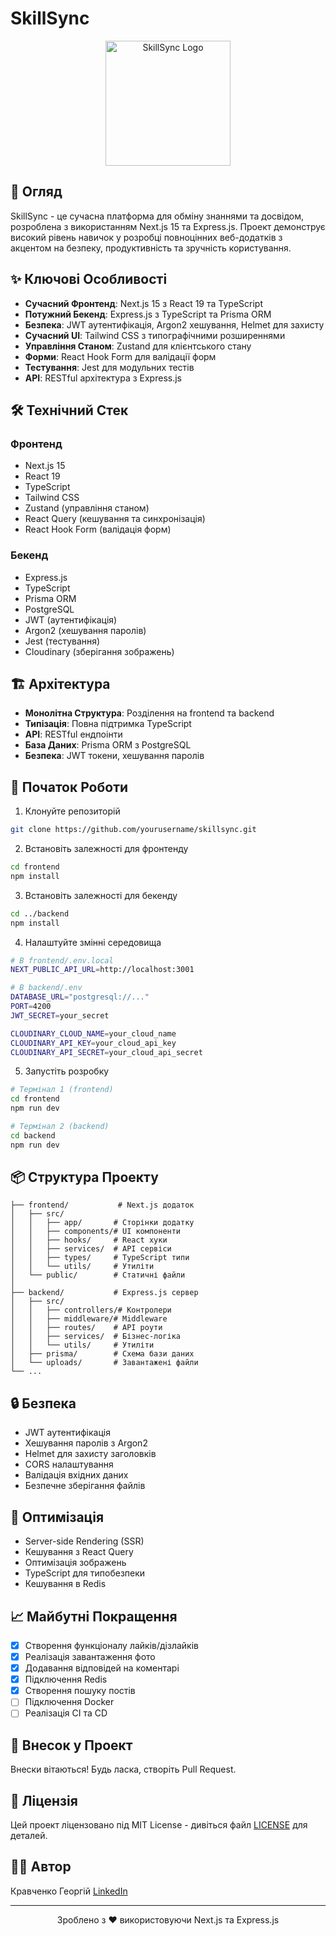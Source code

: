 # SkillSync

<div align="center">
  <img src="frontend/public/logo.png" alt="SkillSync Logo" width="200"/>
</div>

## 🚀 Огляд

SkillSync - це сучасна платформа для обміну знаннями та досвідом, розроблена з використанням Next.js 15 та Express.js. Проект демонструє високий рівень навичок у розробці повноцінних веб-додатків з акцентом на безпеку, продуктивність та зручність користування.

## ✨ Ключові Особливості

- **Сучасний Фронтенд**: Next.js 15 з React 19 та TypeScript
- **Потужний Бекенд**: Express.js з TypeScript та Prisma ORM
- **Безпека**: JWT аутентифікація, Argon2 хешування, Helmet для захисту
- **Сучасний UI**: Tailwind CSS з типографічними розширеннями
- **Управління Станом**: Zustand для клієнтського стану
- **Форми**: React Hook Form для валідації форм
- **Тестування**: Jest для модульних тестів
- **API**: RESTful архітектура з Express.js

## 🛠️ Технічний Стек

### Фронтенд
- Next.js 15
- React 19
- TypeScript
- Tailwind CSS
- Zustand (управління станом)
- React Query (кешування та синхронізація)
- React Hook Form (валідація форм)

### Бекенд
- Express.js
- TypeScript
- Prisma ORM
- PostgreSQL
- JWT (аутентифікація)
- Argon2 (хешування паролів)
- Jest (тестування)
- Cloudinary (зберігання зображень)

## 🏗️ Архітектура

- **Монолітна Структура**: Розділення на frontend та backend
- **Типізація**: Повна підтримка TypeScript
- **API**: RESTful ендпоінти
- **База Даних**: Prisma ORM з PostgreSQL
- **Безпека**: JWT токени, хешування паролів

## 🚀 Початок Роботи

1. Клонуйте репозиторій
```bash
git clone https://github.com/yourusername/skillsync.git
```

2. Встановіть залежності для фронтенду
```bash
cd frontend
npm install
```

3. Встановіть залежності для бекенду
```bash
cd ../backend
npm install
```

4. Налаштуйте змінні середовища
```bash
# В frontend/.env.local
NEXT_PUBLIC_API_URL=http://localhost:3001

# В backend/.env
DATABASE_URL="postgresql://..."
PORT=4200
JWT_SECRET=your_secret

CLOUDINARY_CLOUD_NAME=your_cloud_name
CLOUDINARY_API_KEY=your_cloud_api_key
CLOUDINARY_API_SECRET=your_cloud_api_secret
```

5. Запустіть розробку
```bash
# Термінал 1 (frontend)
cd frontend
npm run dev

# Термінал 2 (backend)
cd backend
npm run dev
```

## 📦 Структура Проекту

```
├── frontend/           # Next.js додаток
│   ├── src/
│   │   ├── app/       # Сторінки додатку
│   │   ├── components/# UI компоненти
│   │   ├── hooks/     # React хуки
│   │   ├── services/  # API сервіси
│   │   ├── types/     # TypeScript типи
│   │   └── utils/     # Утиліти
│   └── public/        # Статичні файли
│
├── backend/           # Express.js сервер
│   ├── src/
│   │   ├── controllers/# Контролери
│   │   ├── middleware/# Middleware
│   │   ├── routes/    # API роути
│   │   ├── services/  # Бізнес-логіка
│   │   └── utils/     # Утиліти
│   ├── prisma/        # Схема бази даних
│   └── uploads/       # Завантажені файли
└── ...
```

## 🔒 Безпека

- JWT аутентифікація
- Хешування паролів з Argon2
- Helmet для захисту заголовків
- CORS налаштування
- Валідація вхідних даних
- Безпечне зберігання файлів

## 🎯 Оптимізація

- Server-side Rendering (SSR)
- Кешування з React Query
- Оптимізація зображень
- TypeScript для типобезпеки
- Кешування в Redis

## 📈 Майбутні Покращення

- [x] Створення функціоналу лайків/дізлайків
- [x] Реалізація завантаження фото
- [x] Додавання відповідей на коментарі
- [x] Підключення Redis
- [x] Створення пошуку постів
- [ ] Підключення Docker
- [ ] Реалізація CI та CD

## 🤝 Внесок у Проект

Внески вітаються! Будь ласка, створіть Pull Request.

## 📝 Ліцензія

Цей проект ліцензовано під MIT License - дивіться файл [LICENSE](LICENSE) для деталей.

## 👨‍💻 Автор

Кравченко Георгій 
[LinkedIn](https://www.linkedin.com/in/%D0%B3%D0%B5%D0%BE%D1%80%D0%B3%D1%96%D0%B9-%D0%BA%D1%80%D0%B0%D0%B2%D1%87%D0%B5%D0%BD%D0%BA%D0%BE-108591367/)

---

<div align="center">
  Зроблено з ❤️ використовуючи Next.js та Express.js
</div> 